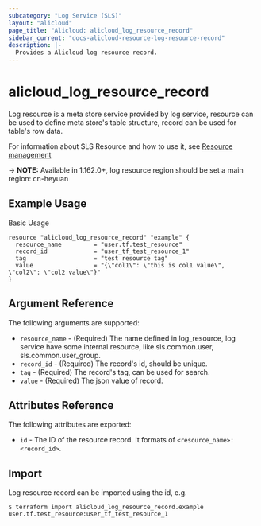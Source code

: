 ```yaml
---
subcategory: "Log Service (SLS)"
layout: "alicloud"
page_title: "Alicloud: alicloud_log_resource_record"
sidebar_current: "docs-alicloud-resource-log-resource-record"
description: |-
  Provides a Alicloud log resource record.
---
```


# alicloud\_log\_resource\_record

Log resource is a meta store service provided by log service, resource can be used to define meta store's table structure, record can be used for table's row data. 

For information about SLS Resource and how to use it, see [Resource management](https://www.alibabacloud.com/help/en/doc-detail/207732.html)

-> **NOTE:** Available in 1.162.0+, log resource region should be set a main region: cn-heyuan

## Example Usage

Basic Usage

```
resource "alicloud_log_resource_record" "example" {
  resource_name         = "user.tf.test_resource"
  record_id             = "user_tf_test_resource_1"
  tag                   = "test resource tag"
  value                 = "{\"col1\": \"this is col1 value\", \"col2\": \"col2 value\"}"
}
```
## Argument Reference

The following arguments are supported:

* `resource_name` - (Required) The name defined in log_resource, log service have some internal resource, like sls.common.user, sls.common.user_group.
* `record_id` - (Required) The record's id, should be unique.
* `tag` - (Required) The record's tag, can be used for search.
* `value` - (Required) The json value of record.

## Attributes Reference

The following attributes are exported:

* `id` - The ID of the resource record. It formats of `<resource_name>:<record_id>`.

## Import

Log resource record can be imported using the id, e.g.

```
$ terraform import alicloud_log_resource_record.example user.tf.test_resource:user_tf_test_resource_1
```
